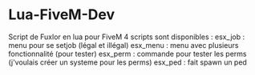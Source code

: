 # Lua-FiveM-Dev
Script de Fuxlor en lua pour FiveM
4 scripts sont disponibles :
  esx_job : menu pour se setjob (légal et illégal)
  esx_menu : menu avec plusieurs fonctionnalité (pour tester)
  esx_perm : commande pour tester les perms (j'voulais créer un systeme pour les perms)
  esx_ped : fait spawn un ped
